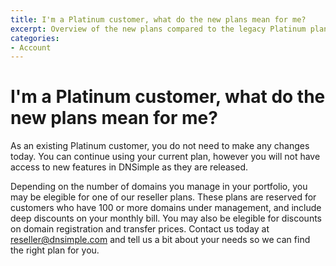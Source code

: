 ```yaml
---
title: I'm a Platinum customer, what do the new plans mean for me?
excerpt: Overview of the new plans compared to the legacy Platinum plan.
categories:
- Account
---
```


# I'm a Platinum customer, what do the new plans mean for me?

As an existing Platinum customer, you do not need to make any changes today. You can continue using your current plan, however you will not have access to new features in DNSimple as they are released.

Depending on the number of domains you manage in your portfolio, you may be elegible for one of our reseller plans. These plans are reserved for customers who have 100 or more domains under management, and include deep discounts on your monthly bill. You may also be elegible for discounts on domain registration and transfer prices. Contact us today at [reseller@dnsimple.com](mailto:reseller@dnsimple.com) and tell us a bit about your needs so we can find the right plan for you.
